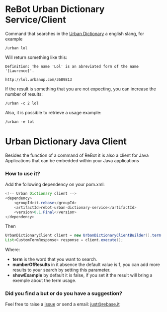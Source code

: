# ReBot Urban Dictionary Service/Client

Command that searches in the [Urban Dictionary](https://www.urbandictionary.com/) a english slang, for example


```
/urban lol
```

Will return something like this:

```
Definition: The name 'Lol' is an abreviated form of the name '[Laurence]'.

http://lol.urbanup.com/3689813
```

If the result is something that you are not expecting, you can increase the number of results:

```
/urban -c 2 lol
``` 

Also, it is possible to retrieve a usage example:
```
/urban -e lol
```

# Urban Dictionary Java Client
Besides the function of a command of ReBot it is also a client for Java Applications that can be embedded within your Java applications


### How to use it?
Add the following dependency on your pom.xml:

```java
<!-- Urban Dictionary client -->
<dependency>
    <groupId>it.rebase</groupId>
    <artifactId>rebot-urban-dictionary-service</artifactId>
    <version>0.1.Final</version>
</dependency>
```

Then

```java
UrbanDictionaryClient client = new UrbanDictionaryClientBuilder().term("lol").numberOfResults(1).showExample().build();
List<CustomTermResponse> response = client.execute();
```

Where:
- **term** is the word that you want to search.
- **numberOfResults** in it absence the default value is 1, you can add more results to your search by setting this parameter.
- **showExample** by default it is false, if you set it the result will bring a exemple about the term usage.

### Did you find a but or do you have a suggestion?
Feel free to raise a [issue](https://github.com/rebase-it/rebot/issues/new) or send a email: just@rebase.it